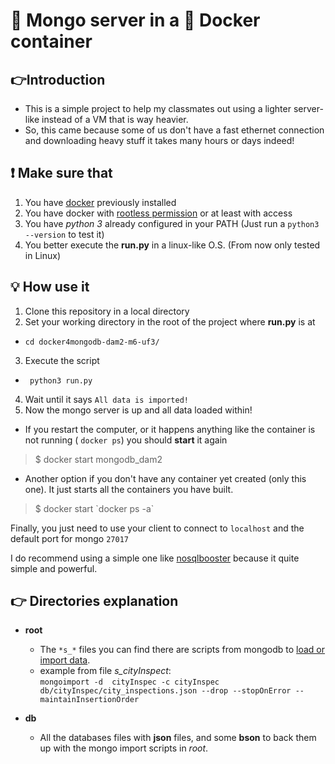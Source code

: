 # :information_desk_person: Mongo server in a :whale: Docker container

## :point_right:Introduction

- This is a simple project to help my classmates out using a lighter server-like instead of a VM that is way heavier.
- So, this came because some of us don't have a fast ethernet connection and downloading heavy stuff it takes many hours or days indeed!

## :exclamation: Make sure that

1. You have [docker](https://docs.docker.com/get-docker/) previously installed 
2. You have docker with [rootless permission](https://docs.docker.com/engine/security/rootless/) or at least with access
3. You have *python 3* already configured in your PATH (Just run a `` python3 --version `` to test it)
4. You better execute the **run.py** in a linux-like O.S. (From now only tested in Linux)


## :bulb: How use it

1. Clone this repository in a local directory
2. Set your working directory in the root of the project where **run.py** is at 
  - ``cd docker4mongodb-dam2-m6-uf3/``
3. Execute the script
  - `` python3 run.py``
4. Wait until it says ``All data is imported!``
5. Now the mongo server is up and all data loaded within!

- If you restart the computer, or it happens anything like the container is not running ( `docker ps`) you should **start** it again
> $ docker start mongodb_dam2
- Another option if you don't have any container yet created (only this one). It just starts all the containers you have built.
> $ docker start \`docker ps -a\`

Finally, you just need to use your client to connect to ``localhost`` and the default port for mongo ``27017``

I do recommend using a simple one like [nosqlbooster](https://nosqlbooster.com/downloads) because it quite simple and powerful.



## :point_right: Directories explanation

- **root**
    - The ``*s_*`` files you can find there are scripts from mongodb to [load or import data](https://docs.mongodb.com/manual/reference/program/mongoimport/).
    - example from file _s_cityInspect_:            
          ``mongoimport -d  cityInspec -c cityInspec db/cityInspec/city_inspections.json --drop --stopOnError --maintainInsertionOrder``


- **db**
    - All the databases files with **json** files, and some **bson** to back them up with the mongo import scripts in _root_.
 
